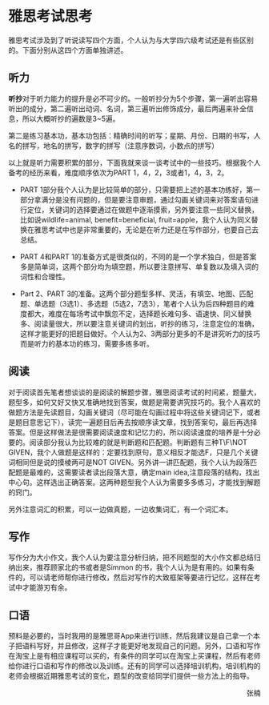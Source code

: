 # 雅思考试思考

雅思考试涉及到了听说读写四个方面，个人认为与大学四六级考试还是有些区别的。下面分别从这四个方面单独讲述。

## 听力

**听抄**对于听力能力的提升是必不可少的。一般听抄分为5个步骤，第一遍听出容易听出的成分，第二遍听出动词、名词，第三遍听出修饰成分，最后两遍来补全信息，所以大概听抄的遍数是3~5遍。

第二是练习基本功，基本功包括：精确时间的听写；星期、月份、日期的书写，人名的拼写，地名的拼写，数字的拼写（注意序数词，小数点的拼写）

以上就是听力需要积累的部分，下面我就来谈一谈考试中的一些技巧。根据我个人备考的经历来看，难度顺序依次为PART 1，4，2，3或者1，4，3，2。

+ PART 1部分我个人认为是比较简单的部分，只需要把上述的基本功练好，第一部分拿满分是没有问题的，但是要注意审题，通过勾画关键词来对答案语句进行定位，关键词的选择要通过在做题中逐渐摸索，另外要注意一些同义替换，比如说wildlife=animal, benefit=beneficial, fruit=apple，我个人认为同义替换在雅思考试中也是非常重要的，无论是在听力还是在写作部分，也要自己去总结。

+ PART 4和PART 1的准备方式是很类似的，不同的是一个学术独白，但是答案多是简单词，这两个部分均为填空题，所以要注意拼写、单复数以及填入词的词性和合理性。

+ Part 2、PART 3的准备。这两个部分题型多样、灵活，有填空、地图、匹配题、单选题（3选1）、多选题（5选2，7选3），笔者个人认为后四种题目的难度都大，难度在每场考试中飘忽不定，选择题长难句多、语速快、同义替换多、阅读量很大，所以要注意关键词的划出，听抄的练习，注意定位的准确，这样才能更好的把题目做好。个人认为2、3两部分更多的不是讲究听力的技巧而是听力的基本功的练习，需要多练多听。

## 阅读

对于阅读首先笔者想谈谈的是阅读的解题步骤，雅思阅读考试的时间紧，题量大，题型多，如何又好又快又准确地找到答案，做题是需要讲究技巧的。我个人喜欢的做题方法是先读题目，勾画关键词（尽可能在勾画过程中将这些关键词记下，或者是题目意思记下），读完一遍题目后再去按顺序读文章，找到答案句，最后再选择答案。但是这样做法是很需要阅读速度和记忆力的，所以阅读速度的培养是十分必要的。阅读部分我认为比较难的就是判断题和匹配题。判断题有三种T\F\NOT GIVEN，我个人做题是这样的：定要找到原句，意义相反才能选F，只是几个关键词相同但是说的摸棱两可是NOT GIVEN。另外讲一讲匹配题，我个人认为段落匹配题是最难的，这需要读者读出段落大意，确定main idea,注意段落的结构，找出中心句。这样选出正确答案。这两种题型我个人认为需要多多练习，才能找到解题的窍门。

另外注意词汇的积累，可以一边做真题，一边收集词汇，有一个词汇本。

## 写作

写作分为大小作文，我个人认为要注意分析归纳，把不同题型的大小作文都总结归纳出来，推荐顾家北的书或者是Simmon 的书，我个人认为是有用的。如果有条件的，可以请老师帮你进行修改，然后对写作的大致框架等要进行记忆，这样在考试中才能游刃有余。

## 口语

预料是必要的，当时我用的是雅思哥App来进行训练，然后我建议是自己拿一个本子把语料写好，并且修改，这样子才能更好地发现自己的问题。另外，口语和写作在淘宝上是有相应课程可以买的，有条件的同学可以在淘宝上买课程，然后有老师给你进行口语和写作的修改以及训练。还有的同学可以选择培训机构，培训机构的老师会根据近期雅思考试的变化，题型的改变给同学们提供一些方法上的指导。

<p align="right">张楠</p>